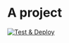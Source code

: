 # A project

[![Test & Deploy](https://github.com/benard-g/a-project/actions/workflows/CI_CD.yaml/badge.svg?branch=master)](https://github.com/benard-g/a-project/actions/workflows/CI_CD.yaml)
